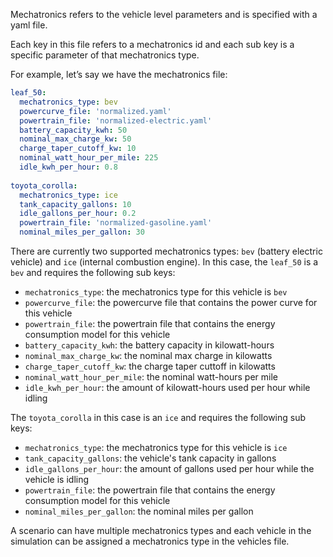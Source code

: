 Mechatronics refers to the vehicle level parameters and is specified with a yaml file.

Each key in this file refers to a mechatronics id and each sub key is a specific parameter of that mechatronics type.

For example, let’s say we have the mechatronics file:


```yaml
leaf_50:
  mechatronics_type: bev
  powercurve_file: 'normalized.yaml'
  powertrain_file: 'normalized-electric.yaml'
  battery_capacity_kwh: 50
  nominal_max_charge_kw: 50
  charge_taper_cutoff_kw: 10
  nominal_watt_hour_per_mile: 225
  idle_kwh_per_hour: 0.8
  
toyota_corolla:
  mechatronics_type: ice
  tank_capacity_gallons: 10
  idle_gallons_per_hour: 0.2
  powertrain_file: 'normalized-gasoline.yaml'
  nominal_miles_per_gallon: 30
```

There are currently two supported mechatronics types: `bev` (battery electric vehicle) and `ice` (internal combustion engine). In this case, the `leaf_50` is a `bev` and requires the following sub keys:

- `mechatronics_type`: the mechatronics type for this vehicle is `bev`
- `powercurve_file`: the powercurve file that contains the power curve for this vehicle
- `powertrain_file`: the powertrain file that contains the energy consumption model for this vehicle
- `battery_capacity_kwh`: the battery capacity in kilowatt-hours
- `nominal_max_charge_kw`: the nominal max charge in kilowatts
- `charge_taper_cutoff_kw`: the charge taper cuttoff in kilowatts
- `nominal_watt_hour_per_mile`: the nominal watt-hours per mile 
- `idle_kwh_per_hour`: the amount of kilowatt-hours used per hour while idling

The `toyota_corolla` in this case is an `ice` and requires the following sub keys:

- `mechatronics_type`: the mechatronics type for this vehicle is `ice`
- `tank_capacity_gallons`: the vehicle's tank capacity in gallons
- `idle_gallons_per_hour`: the amount of gallons used per hour while the vehicle is idling 
- `powertrain_file`: the powertrain file that contains the energy consumption model for this vehicle
- `nominal_miles_per_gallon`: the nominal miles per gallon

A scenario can have multiple mechatronics types and each vehicle in the simulation can be assigned a mechatronics type in the vehicles file.
